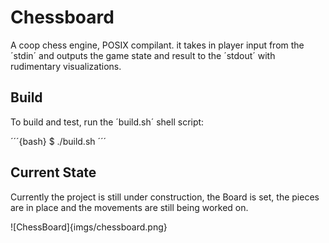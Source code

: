 # Chessboard
A coop chess engine, POSIX compilant. it takes in player input from the ´stdin´ and outputs the game state and result to the ´stdout´ with rudimentary visualizations.

## Build

To build and test, run the ´build.sh´ shell script:

´´´{bash}
$ ./build.sh
´´´

## Current State

Currently the project is still under construction, the Board is set, the pieces are in place and the movements are still being worked on.

![ChessBoard]{imgs/chessboard.png}

